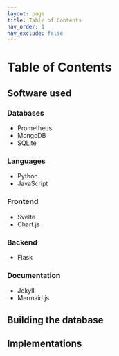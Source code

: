 ```yaml
---
layout: page
title: Table of Contents  
nav_order: 1
nav_exclude: false     
---
```


# Table of Contents

## Software used
### Databases
* Prometheus
* MongoDB
* SQLite
### Languages
* Python
* JavaScript
### Frontend
* Svelte
* Chart.js
### Backend
* Flask
### Documentation
* Jekyll
* Mermaid.js

## Building the database

## Implementations



